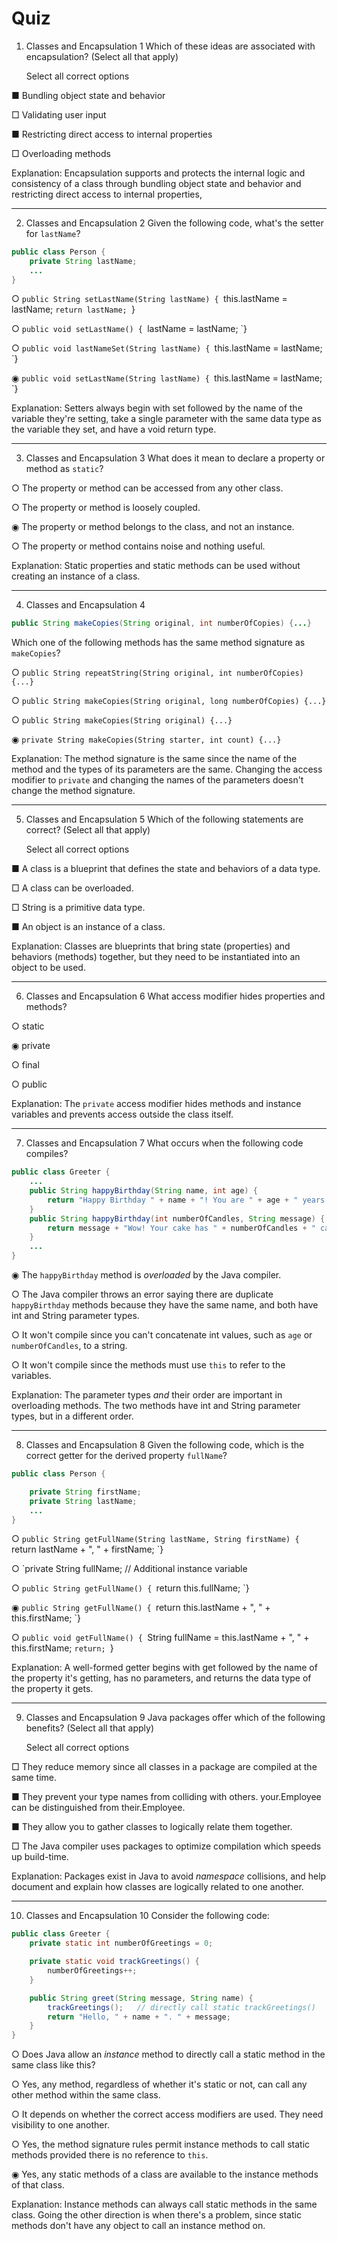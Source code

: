# Quiz

1. Classes and Encapsulation 1
Which of these ideas are associated with encapsulation? (Select all that apply)

	Select all correct options

■ Bundling object state and behavior

□ Validating user input

■ Restricting direct access to internal properties

□ Overloading methods

Explanation: Encapsulation supports and protects the internal logic and consistency of a class through bundling object state and behavior and restricting direct access to internal properties,

---

2. Classes and Encapsulation 2
Given the following code, what's the setter for `lastName`?

```java
public class Person {
    private String lastName;
    ...
}
```

○ `public String setLastName(String lastName) {
		`this.lastName = lastName;
		`return lastName;
	`}

○ `public void setLastName() {
		`lastName = lastName;
	`}

○ `public void lastNameSet(String lastName) {
		`this.lastName = lastName;
	`}

◉ `public void setLastName(String lastName) {
		`this.lastName = lastName;
	`}

Explanation: Setters always begin with set followed by the name of the variable they're setting, take a single parameter with the same data type as the variable they set, and have a void return type.

---

3. Classes and Encapsulation 3
What does it mean to declare a property or method as `static`?

○ The property or method can be accessed from any other class.

○ The property or method is loosely coupled.

◉ The property or method belongs to the class, and not an instance.

○ The property or method contains noise and nothing useful.

Explanation: Static properties and static methods can be used without creating an instance of a class.

---

4. Classes and Encapsulation 4

```java
public String makeCopies(String original, int numberOfCopies) {...}
```

Which one of the following methods has the same method signature as `makeCopies`?

○ `public String repeatString(String original, int numberOfCopies) {...}`

○ `public String makeCopies(String original, long numberOfCopies) {...}`

○ `public String makeCopies(String original) {...}`

◉ `private String makeCopies(String starter, int count) {...}`

Explanation: The method signature is the same since the name of the method and the types of its parameters are the same. Changing the access modifier to `private` and changing the names of the parameters doesn't change the method signature.

---

5. Classes and Encapsulation 5
Which of the following statements are correct? (Select all that apply)

	Select all correct options

■ A class is a blueprint that defines the state and behaviors of a data type.

□ A class can be overloaded.

□ String is a primitive data type.

■ An object is an instance of a class.

Explanation: Classes are blueprints that bring state (properties) and behaviors (methods) together, but they need to be instantiated into an object to be used.

---

6. Classes and Encapsulation 6
What access modifier hides properties and methods?

○ static

◉ private

○ final

○ public

Explanation: The `private` access modifier hides methods and instance variables and prevents access outside the class itself.

---

7. Classes and Encapsulation 7
What occurs when the following code compiles?

```java
public class Greeter {
    ...
    public String happyBirthday(String name, int age) {
        return "Happy Birthday " + name + "! You are " + age + " years old.";
    }
    public String happyBirthday(int numberOfCandles, String message) {
        return message + "Wow! Your cake has " + numberOfCandles + " candles.";
    }
    ...
}
```

◉ The `happyBirthday` method is _overloaded_ by the Java compiler.

○ The Java compiler throws an error saying there are duplicate `happyBirthday` methods because they have the same name, and both have int and String parameter types.

○ It won't compile since you can't concatenate int values, such as `age` or `numberOfCandles`, to a string.

○ It won't compile since the methods must use `this` to refer to the variables.

Explanation: The parameter types _and_ their order are important in overloading methods. The two methods have int and String parameter types, but in a different order.

---

8. Classes and Encapsulation 8
Given the following code, which is the correct getter for the derived property `fullName`?

```java
public class Person {

    private String firstName;
    private String lastName;
    ...
}
```


○ `public String getFullName(String lastName, String firstName) {
	    `return lastName + ", " + firstName;
	`}

○ `private String fullName;    // Additional instance variable

○ `public String getFullName() {
	    `return this.fullName;
	`}

◉ `public String getFullName() {
	    `return this.lastName + ", " + this.firstName;
	`}

○ `public void getFullName() {
	    `String fullName = this.lastName + ", " + this.firstName;
		`return;
	`}

Explanation: A well-formed getter begins with get followed by the name of the property it's getting, has no parameters, and returns the data type of the property it gets.

---

9. Classes and Encapsulation 9
Java packages offer which of the following benefits? (Select all that apply)

	Select all correct options

□ They reduce memory since all classes in a package are compiled at the same time.

■ They prevent your type names from colliding with others. your.Employee can be distinguished from their.Employee.

■ They allow you to gather classes to logically relate them together.

□ The Java compiler uses packages to optimize compilation which speeds up build-time.

Explanation: Packages exist in Java to avoid _namespace_ collisions, and help document and explain how classes are logically related to one another.

---

10. Classes and Encapsulation 10
Consider the following code:

```java
public class Greeter {
    private static int numberOfGreetings = 0;

    private static void trackGreetings() {
        numberOfGreetings++;
    }

    public String greet(String message, String name) {
        trackGreetings();   // directly call static trackGreetings()
        return "Hello, " + name + ". " + message;
    }
}
```

○ Does Java allow an _instance_ method to directly call a static method in the same class like this?

○ Yes, any method, regardless of whether it's static or not, can call any other method within the same class.

○ It depends on whether the correct access modifiers are used. They need visibility to one another.

○ Yes, the method signature rules permit instance methods to call static methods provided there is no reference to `this`.

◉ Yes, any static methods of a class are available to the instance methods of that class.

Explanation: Instance methods can always call static methods in the same class. Going the other direction is when there's a problem, since static methods don't have any object to call an instance method on.